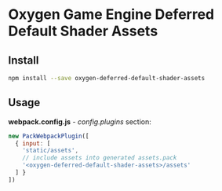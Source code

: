 # Oxygen Game Engine Deferred Default Shader Assets

## Install
```bash
npm install --save oxygen-deferred-default-shader-assets
```

## Usage
**webpack.config.js** - *config.plugins* section:
```javascript
new PackWebpackPlugin([
  { input: [
    'static/assets',
    // include assets into generated assets.pack
    '<oxygen-deferred-default-shader-assets>/assets'
  ] }
])
```
